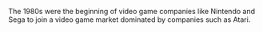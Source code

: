 The 1980s were the beginning of video game companies like Nintendo and Sega to join a video game market dominated by companies such as Atari.